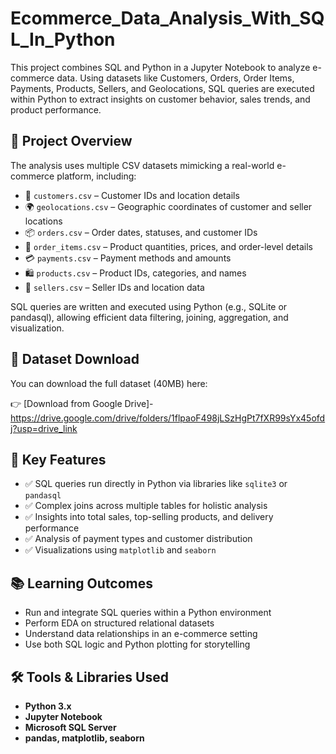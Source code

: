 # Ecommerce_Data_Analysis_With_SQL_In_Python
This project combines SQL and Python in a Jupyter Notebook to analyze e-commerce data.  Using datasets like Customers, Orders, Order Items, Payments, Products, Sellers, and  Geolocations, SQL queries are executed within Python to extract insights on customer behavior,  sales trends, and product performance.

## 📌 Project Overview
The analysis uses multiple CSV datasets mimicking a real-world e-commerce platform, including:
- 👥 `customers.csv` – Customer IDs and location details  
- 🌍 `geolocations.csv` – Geographic coordinates of customer and seller locations  
- 📦 `orders.csv` – Order dates, statuses, and customer IDs  
- 📄 `order_items.csv` – Product quantities, prices, and order-level details  
- 💳 `payments.csv` – Payment methods and amounts  
- 🛍️ `products.csv` – Product IDs, categories, and names  
- 🏪 `sellers.csv` – Seller IDs and location data

SQL queries are written and executed using Python (e.g., SQLite or pandasql), allowing efficient data filtering, joining, aggregation, and visualization.

## 📂 Dataset Download

You can download the full dataset (40MB) here:

👉 [Download from Google Drive]- https://drive.google.com/drive/folders/1flpaoF498jLSzHgPt7fXR99sYx45ofdj?usp=drive_link



## 🧠 Key Features
- ✅ SQL queries run directly in Python via libraries like `sqlite3` or `pandasql`  
- ✅ Complex joins across multiple tables for holistic analysis  
- ✅ Insights into total sales, top-selling products, and delivery performance  
- ✅ Analysis of payment types and customer distribution  
- ✅ Visualizations using `matplotlib` and `seaborn`


## 📚 Learning Outcomes
- Run and integrate SQL queries within a Python environment  
- Perform EDA on structured relational datasets  
- Understand data relationships in an e-commerce setting  
- Use both SQL logic and Python plotting for storytelling


## 🛠 Tools & Libraries Used
- **Python 3.x**  
- **Jupyter Notebook**  
- **Microsoft SQL Server**  
- **pandas, matplotlib, seaborn**
